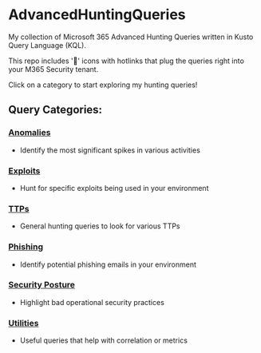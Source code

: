 # AdvancedHuntingQueries
My collection of Microsoft 365 Advanced Hunting Queries written in Kusto Query Language (KQL).

This repo includes '🔎' icons with hotlinks that plug the queries right into your M365 Security tenant.

Click on a category to start exploring my hunting queries!

## Query Categories:

### [Anomalies](Anomalies)
- Identify the most significant spikes in various activities

### [Exploits](Exploits)
- Hunt for specific exploits being used in your environment

### [TTPs](TTPs)
- General hunting queries to look for various TTPs

### [Phishing](Phishing)
- Identify potential phishing emails in your environment

### [Security Posture](Posture)
- Highlight bad operational security practices

### [Utilities](Utilities)
- Useful queries that help with correlation or metrics